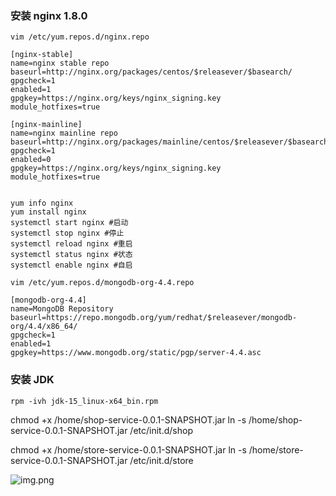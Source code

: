 ### 安装 nginx 1.8.0

```shell script
vim /etc/yum.repos.d/nginx.repo 

[nginx-stable]
name=nginx stable repo
baseurl=http://nginx.org/packages/centos/$releasever/$basearch/
gpgcheck=1
enabled=1
gpgkey=https://nginx.org/keys/nginx_signing.key
module_hotfixes=true

[nginx-mainline]
name=nginx mainline repo
baseurl=http://nginx.org/packages/mainline/centos/$releasever/$basearch/
gpgcheck=1
enabled=0
gpgkey=https://nginx.org/keys/nginx_signing.key
module_hotfixes=true


yum info nginx
yum install nginx
systemctl start nginx #启动
systemctl stop nginx #停止
systemctl reload nginx #重启
systemctl status nginx #状态
systemctl enable nginx #自启

vim /etc/yum.repos.d/mongodb-org-4.4.repo

[mongodb-org-4.4]
name=MongoDB Repository
baseurl=https://repo.mongodb.org/yum/redhat/$releasever/mongodb-org/4.4/x86_64/
gpgcheck=1
enabled=1
gpgkey=https://www.mongodb.org/static/pgp/server-4.4.asc

```

### 安装 JDK
```shell script
rpm -ivh jdk-15_linux-x64_bin.rpm
```
chmod +x /home/shop-service-0.0.1-SNAPSHOT.jar 
ln -s /home/shop-service-0.0.1-SNAPSHOT.jar /etc/init.d/shop

chmod +x /home/store-service-0.0.1-SNAPSHOT.jar 
ln -s /home/store-service-0.0.1-SNAPSHOT.jar /etc/init.d/store

![img.png](img.png)